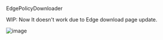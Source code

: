 EdgePolicyDownloader

WIP: Now It doesn't work due to Edge download page update.

![image](https://user-images.githubusercontent.com/25410554/169654625-8e38d195-67f2-493c-8443-0836e6954750.png)
